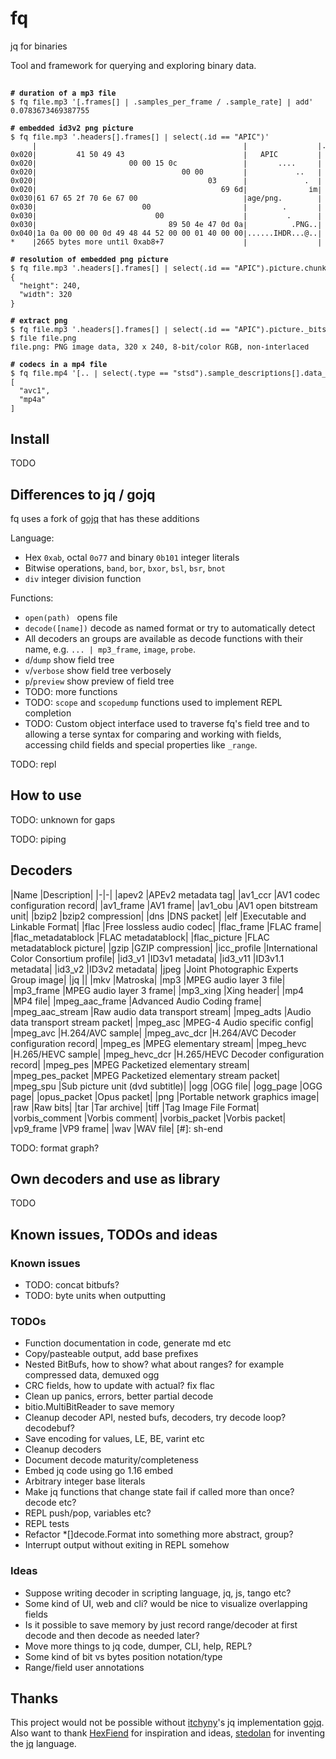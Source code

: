 # fq

jq for binaries

Tool and framework for querying and exploring binary data.

##

<sub>
<pre sh>
<b># duration of a mp3 file</b> 
$ fq file.mp3 '[.frames[] | .samples_per_frame / .sample_rate] | add' 
0.0783673469387755
 
<b># embedded id3v2 png picture</b> 
$ fq file.mp3 '.headers[].frames[] | select(.id == "APIC")' 
     |                                               |                |.headers[0].frames[1]:
0x020|         41 50 49 43                           |   APIC         |  id: "APIC" (Attached picture)
0x020|                     00 00 15 0c               |       ....     |  size: 2700
0x020|                                 00 00         |           ..   | -flags:
0x020|                                       03      |             .  |  text_encoding: UTF-8 (3)
0x020|                                          69 6d|              im|  mime_type: "image/png"
0x030|61 67 65 2f 70 6e 67 00                        |age/png.        |
0x030|                        00                     |        .       |  picture_type: 0
0x030|                           00                  |         .      |  description: ""
0x030|                              89 50 4e 47 0d 0a|          .PNG..| -picture: png
0x040|1a 0a 00 00 00 0d 49 48 44 52 00 00 01 40 00 00|......IHDR...@..|
*    |2665 bytes more until 0xab8+7                  |                |
 
<b># resolution of embedded png picture</b> 
$ fq file.mp3 '.headers[].frames[] | select(.id == "APIC").picture.chunks[] | select(.type == "IHDR") | {width, height}' 
{
  "height": 240,
  "width": 320
}
 
<b># extract png</b> 
$ fq file.mp3 '.headers[].frames[] | select(.id == "APIC").picture._bits' > file.png 
$ file file.png 
file.png: PNG image data, 320 x 240, 8-bit/color RGB, non-interlaced
 
<b># codecs in a mp4 file</b> 
$ fq file.mp4 '[.. | select(.type == "stsd").sample_descriptions[].data_format]' 
[
  "avc1",
  "mp4a"
]
</pre>
</sub>

## Install

TODO

## Differences to jq / gojq

fq uses a fork of [gojq](https://github.com/itchyny/gojq) that has these additions

Language:

- Hex `0xab`, octal `0o77` and binary `0b101` integer literals
- Bitwise operations, `band`, `bor`, `bxor`, `bsl`, `bsr`, `bnot`
- `div` integer division function

Functions:

- `open(path) ` opens file
- `decode([name])` decode as named format or try to automatically detect
- All decoders an groups are available as decode functions with their name, e.g. `... | mp3_frame`, `image`, `probe`.
- `d`/`dump` show field tree
- `v`/`verbose` show field tree verbosely
- `p`/`preview` show preview of field tree
- TODO: more functions
- TODO: `scope` and `scopedump` functions used to implement REPL completion
- TODO: Custom object interface used to traverse fq's field tree and to allowing a terse
syntax for comparing and working with fields, accessing child fields and special properties like `_range`.

TODO: repl

## How to use

TODO: unknown for gaps

TODO: piping

## Decoders

[./decoders_markdown.jq]: sh-start
|Name               |Description|
|-|-|
|apev2              |APEv2 metadata tag|
|av1_ccr            |AV1 codec configuration record|
|av1_frame          |AV1 frame|
|av1_obu            |AV1 open bitstream unit|
|bzip2              |bzip2 compression|
|dns                |DNS packet|
|elf                |Executable and Linkable Format|
|flac               |Free lossless audio codec|
|flac_frame         |FLAC frame|
|flac_metadatablock |FLAC metadatablock|
|flac_picture       |FLAC metadatablock picture|
|gzip               |GZIP compression|
|icc_profile        |International Color Consortium profile|
|id3_v1             |ID3v1 metadata|
|id3_v11            |ID3v1.1 metadata|
|id3_v2             |ID3v2 metadata|
|jpeg               |Joint Photographic Experts Group image|
|jq                 ||
|mkv                |Matroska|
|mp3                |MPEG audio layer 3 file|
|mp3_frame          |MPEG audio layer 3 frame|
|mp3_xing           |Xing header|
|mp4                |MP4 file|
|mpeg_aac_frame     |Advanced Audio Coding frame|
|mpeg_aac_stream    |Raw audio data transport stream|
|mpeg_adts          |Audio data transport stream packet|
|mpeg_asc           |MPEG-4 Audio specific config|
|mpeg_avc           |H.264/AVC sample|
|mpeg_avc_dcr       |H.264/AVC Decoder configuration record|
|mpeg_es            |MPEG elementary stream|
|mpeg_hevc          |H.265/HEVC sample|
|mpeg_hevc_dcr      |H.265/HEVC Decoder configuration record|
|mpeg_pes           |MPEG Packetized elementary stream|
|mpeg_pes_packet    |MPEG Packetized elementary stream packet|
|mpeg_spu           |Sub picture unit (dvd subtitle)|
|ogg                |OGG file|
|ogg_page           |OGG page|
|opus_packet        |Opus packet|
|png                |Portable network graphics image|
|raw                |Raw bits|
|tar                |Tar archive|
|tiff               |Tag Image File Format|
|vorbis_comment     |Vorbis comment|
|vorbis_packet      |Vorbis packet|
|vp9_frame          |VP9 frame|
|wav                |WAV file|
[#]: sh-end

TODO: format graph?

## Own decoders and use as library

TODO

## Known issues, TODOs and ideas

### Known issues

- TODO: concat bitbufs?
- TODO: byte units when outputting

### TODOs

- Function documentation in code, generate md etc
- Copy/pasteable output, add base prefixes
- Nested BitBufs, how to show? what about ranges? for example compressed data, demuxed ogg
- CRC fields, how to update with actual? fix flac
- Clean up panics, errors, better partial decode
- bitio.MultiBitReader to save memory
- Cleanup decoder API, nested bufs, decoders, try decode loop? decodebuf?
- Save encoding for values, LE, BE, varint etc
- Cleanup decoders
- Document decode maturity/completeness
- Embed jq code using go 1.16 embed
- Arbitrary integer base literals
- Make jq functions that change state fail if called more than once? decode etc?
- REPL push/pop, variables etc?
- REPL tests
- Refactor *[]decode.Format into something more abstract, group?
- Interrupt output without exiting in REPL somehow

### Ideas

- Suppose writing decoder in scripting language, jq, js, tango etc?
- Some kind of UI, web and cli? would be nice to visualize overlapping fields
- Is it possible to save memory by just record range/decoder at first decode and
then decode as needed later?
- Move more things to jq code, dumper, CLI, help, REPL?
- Some kind of bit vs bytes position notation/type
- Range/field user annotations

## Thanks

This project would not be possible without [itchyny](https://github.com/itchyny)'s
jq implementation [gojq](https://github.com/itchyny/gojq). Also want to thank [HexFiend](https://github.com/HexFiend/HexFiend) for inspiration and ideas,
[stedolan](https://github.com/stedolan) for inventing the [jq](https://github.com/stedolan/jq)
language.
